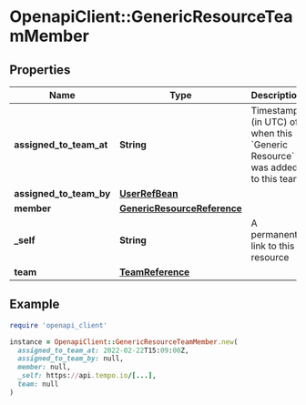 # OpenapiClient::GenericResourceTeamMember

## Properties

| Name | Type | Description | Notes |
| ---- | ---- | ----------- | ----- |
| **assigned_to_team_at** | **String** | Timestamp (in UTC) of when this &#x60;Generic Resource&#x60; was added to this team |  |
| **assigned_to_team_by** | [**UserRefBean**](UserRefBean.md) |  |  |
| **member** | [**GenericResourceReference**](GenericResourceReference.md) |  |  |
| **_self** | **String** | A permanent link to this resource |  |
| **team** | [**TeamReference**](TeamReference.md) |  |  |

## Example

```ruby
require 'openapi_client'

instance = OpenapiClient::GenericResourceTeamMember.new(
  assigned_to_team_at: 2022-02-22T15:09:00Z,
  assigned_to_team_by: null,
  member: null,
  _self: https://api.tempo.io/[...],
  team: null
)
```

